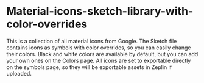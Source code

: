 # Material-icons-sketch-library-with-color-overrides
This is a collection of all material icons from Google. The Sketch file contains icons as symbols with color overrides, so you can easily change their colors. Black and white colors are available by default, but you can add your own ones on the Colors page. All icons are set to exportable directly on the symbols page, so they will be exportable assets in Zeplin if uploaded.
